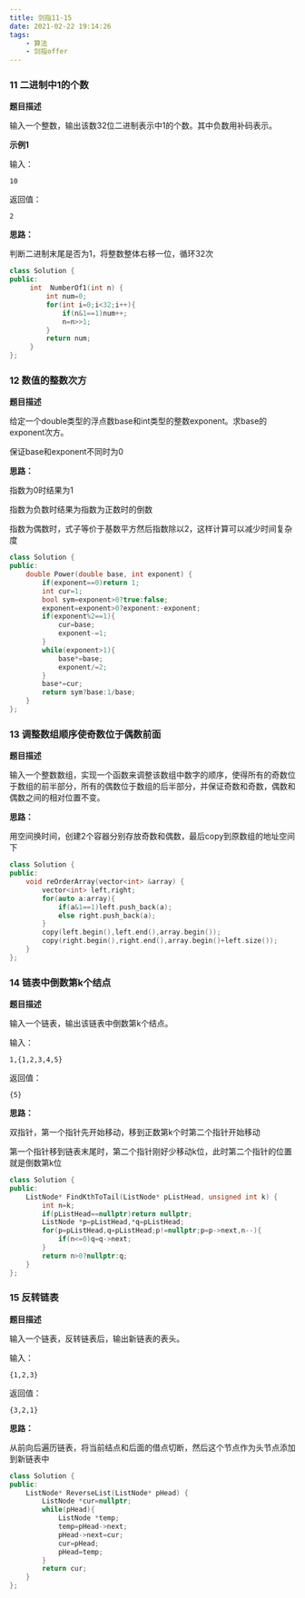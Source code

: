 ```yaml
---
title: 剑指11-15
date: 2021-02-22 19:14:26
tags:
	- 算法
	- 剑指offer
---
```


### 11 二进制中1的个数

**题目描述**

输入一个整数，输出该数32位二进制表示中1的个数。其中负数用补码表示。

**示例1**

输入：

```
10
```

返回值：

```
2
```

<!-- more -->

**思路：**

判断二进制末尾是否为1，将整数整体右移一位，循环32次

```c++
class Solution {
public:
     int  NumberOf1(int n) {
         int num=0;
         for(int i=0;i<32;i++){
             if(n&1==1)num++;
             n=n>>1;
         }
         return num;
     }
};
```

### 12 数值的整数次方

**题目描述**

给定一个double类型的浮点数base和int类型的整数exponent。求base的exponent次方。

保证base和exponent不同时为0

**思路：**

指数为0时结果为1

指数为负数时结果为指数为正数时的倒数

指数为偶数时，式子等价于基数平方然后指数除以2，这样计算可以减少时间复杂度

```c++
class Solution {
public:
    double Power(double base, int exponent) {
        if(exponent==0)return 1;
        int cur=1;
        bool sym=exponent>0?true:false;
        exponent=exponent>0?exponent:-exponent;
        if(exponent%2==1){
            cur=base;
            exponent-=1;
        }
        while(exponent>1){
            base*=base;
            exponent/=2;
        }
        base*=cur;
        return sym?base:1/base;
    }
};
```

### 13 调整数组顺序使奇数位于偶数前面

**题目描述**

输入一个整数数组，实现一个函数来调整该数组中数字的顺序，使得所有的奇数位于数组的前半部分，所有的偶数位于数组的后半部分，并保证奇数和奇数，偶数和偶数之间的相对位置不变。

**思路：**

用空间换时间，创建2个容器分别存放奇数和偶数，最后copy到原数组的地址空间下

```c++
class Solution {
public:
    void reOrderArray(vector<int> &array) {
        vector<int> left,right;
        for(auto a:array){
            if(a&1==1)left.push_back(a);
            else right.push_back(a);
        }
        copy(left.begin(),left.end(),array.begin());
        copy(right.begin(),right.end(),array.begin()+left.size());
    }
};
```

### 14 链表中倒数第k个结点

**题目描述**

输入一个链表，输出该链表中倒数第k个结点。

输入：

```
1,{1,2,3,4,5}
```

返回值：

```
{5}
```

**思路：**

双指针，第一个指针先开始移动，移到正数第k个时第二个指针开始移动

第一个指针移到链表末尾时，第二个指针刚好少移动k位，此时第二个指针的位置就是倒数第k位

```c++
class Solution {
public:
    ListNode* FindKthToTail(ListNode* pListHead, unsigned int k) {
        int n=k;
        if(pListHead==nullptr)return nullptr;
        ListNode *p=pListHead,*q=pListHead;
        for(p=pListHead,q=pListHead;p!=nullptr;p=p->next,n--){
            if(n<=0)q=q->next;
        }
        return n>0?nullptr:q;
    }
};
```

### 15 反转链表

**题目描述**

输入一个链表，反转链表后，输出新链表的表头。

输入：

```
{1,2,3}
```

返回值：

```
{3,2,1}
```

**思路：**

从前向后遍历链表，将当前结点和后面的借点切断，然后这个节点作为头节点添加到新链表中

```c++
class Solution {
public:
    ListNode* ReverseList(ListNode* pHead) {
        ListNode *cur=nullptr;
        while(pHead){
            ListNode *temp;
            temp=pHead->next;
            pHead->next=cur;            
            cur=pHead;
            pHead=temp;
        }
        return cur;
    }
};
```

